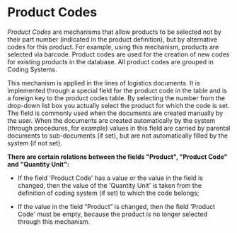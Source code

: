# Product Codes
*Product Codes* are mechanisms that allow products to be selected not by their part number (indicated in the product definition), but by alternative codes for this product. For example, using this mechanism,  products are selected via barcode. Product codes are used for the creation of new codes for existing products in the database.  All product codes are grouped in Coding Systems.

This mechanism is applied in the lines of logistics documents. It is implemented through a special field for the product code in the table and is a foreign key to the product codes table. By selecting the number from the drop-down list box you actually select the product for which the code is set. The field is commonly used when the documents are created manually by the user. When the documents are created automatically by the system (through procedures, for example) values in this field are carried by parental documents to sub-documents (if set), but are not automatically filled by the system (if not set).

**There are certain relations between the fields "Product", "Product Code" and "Quantity Unit":**

- If the field 'Product Code' has a value or the value in the field is changed, then the value of the 'Quantity Unit' is taken from the definition of coding system (if set) to which the code belongs;

- If the value in the field “Product” is changed, then the field 'Product Code' must be empty, because the product is no longer selected through this mechanism.
